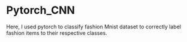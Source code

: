 # Pytorch_CNN

Here, I used pytorch to classify fashion Mnist dataset to correctly label fashion items to their respective classes. 
